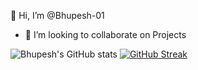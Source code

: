 👋 Hi, I’m @Bhupesh-01
- 💞️ I’m looking to collaborate on Projects
  
![Bhupesh's GitHub stats](https://github-readme-stats.vercel.app/api?username=Bhupesh-01&show_icons=true&theme=radical) [![GitHub Streak](https://streak-stats.demolab.com?user=Bhupesh-01&theme=tokyonight)](https://git.io/streak-stats)



